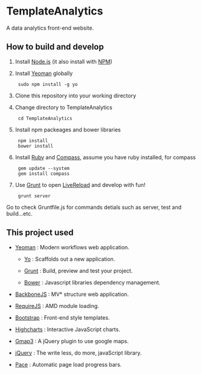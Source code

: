 # TemplateAnalytics

A data analytics front-end website.

## How to build and develop

1. Install [Node.js]  (it also install with [NPM])

2. Install [Yeoman] globally


        sudo npm install -g yo


3. Clone this repository into your working directory

4. Change directory to TemplateAnalytics

        cd TemplateAnalytics


5. Install npm packeages and bower libraries

        npm install
        bower install

6. Install [Ruby] and [Compass], assume you have ruby installed, for compass

        gem update --system
        gem install compass

7. Use [Grunt] to open [LiveReload] and develop with fun!

        grunt server


Go to check Gruntfile.js for commands detials such as server, test and build...etc.


## This project used

* [Yeoman] : Modern workflows web application.
 
  * [Yo] : Scaffolds out a new application.

  * [Grunt] : Build, preview and test your project.

  * [Bower] : Javascript libraries dependency management.

* [BackboneJS] : MV* structure web application.

* [RequireJS] : AMD module loading.

* [Bootstrap] : Front-end style templates.

* [Highcharts] : Interactive JavaScript charts.

* [Gmap3] : A jQuery plugin to use google maps.

* [jQuery] : The write less, do more, javaScript library.

* [Pace] : Automatic page load progress bars.


[Node.js]:http://nodejs.org/
[NPM]:https://npmjs.org/
[Ruby]:https://www.ruby-lang.org/
[Compass]:http://compass-style.org/
[LiveReload]:http://livereload.com/
[Yeoman]:http://yeoman.io/
[Yo]:https://github.com/yeoman/yo
[Grunt]:http://gruntjs.com/
[Bower]:http://bower.io/
[BackboneJS]:http://backbonejs.org/
[RequireJS]:http://requirejs.org/
[Bootstrap]:http://getbootstrap.com/
[Highcharts]:http://www.highcharts.com/‎
[Gmap3]:http://gmap3.net/
[jQuery]:http://jquery.com/
[Pace]:http://github.hubspot.com/pace/docs/welcome/
